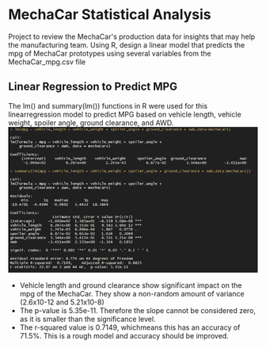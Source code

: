 # MechaCar Statistical Analysis
Project to review the MechaCar's production data for insights that may help the manufacturing team. Using R, design a linear model that predicts the mpg of MechaCar prototypes using several variables from the MechaCar_mpg.csv file

 ## Linear Regression to Predict MPG
 The lm() and summary(lm()) functions in R were used for this linearregression model to predict MPG based on vehicle length, vehicle weight, spoiler angle, ground clearance, and AWD.
![image](https://raw.githubusercontent.com/kwarzeski/MechaCar_Statistical_Analysis/main/LinearRegressionPredictMPG.png)
- Vehicle length and ground clearance show significant impact on the mpg of the MechaCar. They show a non-random amount of variance (2.6x10-12 and 5.21x10-8)
- The p-value is 5.35e-11. Therefore the slope cannot be considered zero, as it is smaller than the significance level.
- The r-squared value is 0.7149, whichmeans this has an accuracy of 71.5%. This is a rough model and accuracy should be improved.
